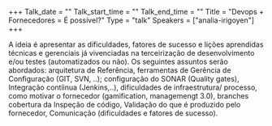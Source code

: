 +++
Talk_date = ""
Talk_start_time = ""
Talk_end_time = ""
Title = "Devops + Fornecedores = É possível?"
Type = "talk"
Speakers = ["analia-irigoyen"]
+++

A ideia é apresentar as dificuldades, fatores de sucesso e lições aprendidas técnicas e gerenciais já vivenciadas na terceirização de desenvolvimento e/ou testes (automatizados ou não). Os seguintes assuntos serão abordados: arquitetura de Referência, ferramentas de Gerência de Configuração (GIT, SVN, ..); configuração do SONAR (Quality gates), Integração contíinua (Jenkins,..), dificuldades de infraestrutura/ processo, como motivar o fornecedor (gamification, managemengt 3.0), branches cobertura da Inspeção de código, Validação do que é produzido pelo fornecedor, Comunicação (dificuldades e fatores de sucesso).
